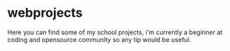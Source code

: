 # webprojects
Here you can find some of my school projects, i'm currently a beginner at coding and opensource community so any tip would be useful. 

